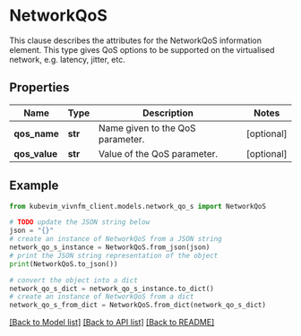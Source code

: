 # NetworkQoS

This clause describes the attributes for the NetworkQoS information element. This type gives QoS options to be supported on the virtualised network, e.g. latency, jitter, etc.

## Properties

Name | Type | Description | Notes
------------ | ------------- | ------------- | -------------
**qos_name** | **str** | Name given to the QoS parameter. | [optional] 
**qos_value** | **str** | Value of the QoS parameter. | [optional] 

## Example

```python
from kubevim_vivnfm_client.models.network_qo_s import NetworkQoS

# TODO update the JSON string below
json = "{}"
# create an instance of NetworkQoS from a JSON string
network_qo_s_instance = NetworkQoS.from_json(json)
# print the JSON string representation of the object
print(NetworkQoS.to_json())

# convert the object into a dict
network_qo_s_dict = network_qo_s_instance.to_dict()
# create an instance of NetworkQoS from a dict
network_qo_s_from_dict = NetworkQoS.from_dict(network_qo_s_dict)
```
[[Back to Model list]](../README.md#documentation-for-models) [[Back to API list]](../README.md#documentation-for-api-endpoints) [[Back to README]](../README.md)


